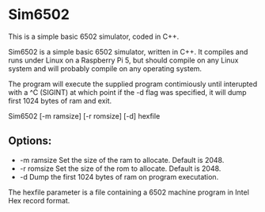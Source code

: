 # Sim6502

This is a simple basic 6502 simulator, coded in C++.

Sim6502 is a simple basic 6502 simulator, written in C++. It compiles and
runs under Linux on a Raspberry Pi 5, but should compile on any Linux
system and will probably compile on any operating system.
 
The program will execute the supplied program contimiously until interupted
with a ^C (SIGINT) at which point if the -d flag was specified, it will dump
first 1024 bytes of ram and exit. 
 
Sim6502 [-m ramsize] [-r romsize] [-d] hexfile

## Options:

- -m ramsize Set the size of the ram to allocate.  Default is 2048.
- -r romsize Set the size of the rom to allocate.  Default is 2048.
- -d Dump the first 1024 bytes of ram on program executation.
 
The hexfile parameter is a file containing a 6502 machine program in Intel Hex
record format.
